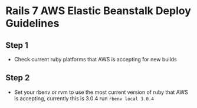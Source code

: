 # Rails 7 AWS Elastic Beanstalk Deploy Guidelines

## Step 1
- Check current ruby platforms that AWS is accepting for new builds
## Step 2
- Set your rbenv or rvm to use the most current version of ruby that AWS is accepting, currently this is 3.0.4 
run `rbenv local 3.0.4`


